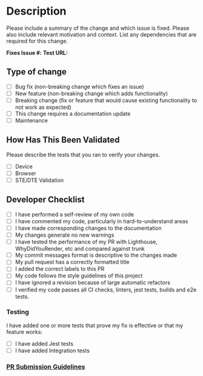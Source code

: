 # Description

Please include a summary of the change and which issue is fixed. Please also include relevant motivation and context. List any dependencies that are required for this change.

**Fixes Issue #:**
**Test URL:**

## Type of change

- [ ] Bug fix (non-breaking change which fixes an issue)
- [ ] New feature (non-breaking change which adds functionality)
- [ ] Breaking change (fix or feature that would cause existing functionality to not work as expected)
- [ ] This change requires a documentation update
- [ ] Maintenance

## How Has This Been Validated

Please describe the tests that you ran to verify your changes.

- [ ] Device
- [ ] Browser
- [ ] STE/DTE Validation

## Developer Checklist

- [ ] I have performed a self-review of my own code
- [ ] I have commented my code, particularly in hard-to-understand areas
- [ ] I have made corresponding changes to the documentation
- [ ] My changes generate no new warnings
- [ ] I have tested the performance of my PR with Lighthouse, WhyDidYouRender, etc and compared against trunk
- [ ] My commit messages format is descriptive to the changes made
- [ ] My pull request has a correctly formatted title
- [ ] I added the correct labels to this PR
- [ ] My code follows the style guidelines of this project
- [ ] I have ignored a revision because of large automatic refactors
- [ ] I verified my code passes all CI checks, linters, jest tests, builds and e2e tests.

### Testing

I have added one or more tests that prove my fix is effective or that my feature works:

- [ ] I have added Jest tests
- [ ] I have added Integration tests

### [PR Submission Guidelines](../workflows/test.md)
